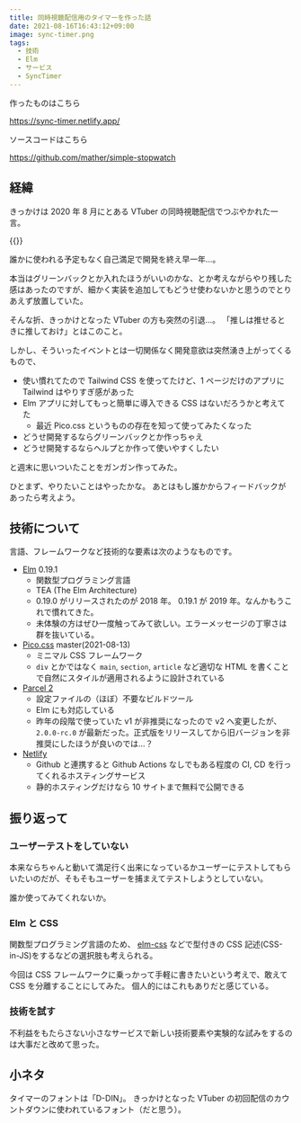 ```yaml
---
title: 同時視聴配信用のタイマーを作った話
date: 2021-08-16T16:43:12+09:00
image: sync-timer.png
tags:
  - 技術
  - Elm
  - サービス
  - SyncTimer
---
```


作ったものはこちら

https://sync-timer.netlify.app/

ソースコードはこちら

https://github.com/mather/simple-stopwatch

## 経緯

きっかけは 2020 年 8 月にとある VTuber の同時視聴配信でつぶやかれた一言。

{{<tweet user="mather314" id="1292112179018137600">}}

誰かに使われる予定もなく自己満足で開発を終え早一年…。

本当はグリーンバックとか入れたほうがいいのかな、とか考えながらやり残した感はあったのですが、細かく実装を追加してもどうせ使わないかと思うのでとりあえず放置していた。

そんな折、きっかけとなった VTuber の方も突然の引退…。
「推しは推せるときに推しておけ」とはこのこと。

しかし、そういったイベントとは一切関係なく開発意欲は突然湧き上がってくるもので、

- 使い慣れてたので Tailwind CSS を使ってたけど、1 ページだけのアプリに Tailwind はやりすぎ感があった
- Elm アプリに対してもっと簡単に導入できる CSS はないだろうかと考えてた
  - 最近 Pico.css というものの存在を知って使ってみたくなった
- どうせ開発するならグリーンバックとか作っちゃえ
- どうせ開発するならヘルプとか作って使いやすくしたい

と週末に思いついたことをガンガン作ってみた。

ひとまず、やりたいことはやったかな。
あとはもし誰かからフィードバックがあったら考えよう。

## 技術について

言語、フレームワークなど技術的な要素は次のようなものです。

- [Elm](https://elm-lang.org/) 0.19.1
  - 関数型プログラミング言語
  - TEA (The Elm Architecture)
  - 0.19.0 がリリースされたのが 2018 年。 0.19.1 が 2019 年。なんかもうこれで慣れてきた。
  - 未体験の方はぜひ一度触ってみて欲しい。エラーメッセージの丁寧さは群を抜いている。
- [Pico.css](https://picocss.com/) master(2021-08-13)
  - ミニマル CSS フレームワーク
  - `div` とかではなく `main`, `section`, `article` など適切な HTML を書くことで自然にスタイルが適用されるように設計されている
- [Parcel 2](https://v2.parceljs.org/)
  - 設定ファイルの（ほぼ）不要なビルドツール
  - Elm にも対応している
  - 昨年の段階で使っていた v1 が非推奨になったので v2 へ変更したが、 `2.0.0-rc.0` が最新だった。正式版をリリースしてから旧バージョンを非推奨にしたほうが良いのでは…？
- [Netlify](https://www.netlify.com/)
  - Github と連携すると Github Actions なしでもある程度の CI, CD を行ってくれるホスティングサービス
  - 静的ホスティングだけなら 10 サイトまで無料で公開できる

## 振り返って

### ユーザーテストをしていない

本来ならちゃんと動いて満足行く出来になっているかユーザーにテストしてもらいたいのだが、そもそもユーザーを捕まえてテストしようとしていない。

誰か使ってみてくれないか。

### Elm と CSS

関数型プログラミング言語のため、 [elm-css](https://github.com/rtfeldman/elm-css) などで型付きの CSS 記述(CSS-in-JS)をするなどの選択肢も考えられる。

今回は CSS フレームワークに乗っかって手軽に書きたいという考えで、敢えて CSS を分離することにしてみた。
個人的にはこれもありだと感じている。

### 技術を試す

不利益をもたらさない小さなサービスで新しい技術要素や実験的な試みをするのは大事だと改めて思った。

## 小ネタ

タイマーのフォントは「D-DIN」。
きっかけとなった VTuber の初回配信のカウントダウンに使われているフォント（だと思う）。
